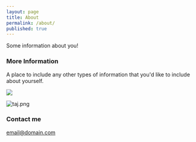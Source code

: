```yaml
---
layout: page
title: About
permalink: /about/
published: true
---
```


Some information about you!

### More Information

A place to include any other types of information that you'd like to include about yourself.

![](https://raw.githubusercontent.com/SolgiDeveloper/Persian-Restaurant/master/images/bg.jpeg)

![taj.png]({{site.baseurl}}/taj.png)


### Contact me

[email@domain.com](mailto:email@domain.com)

